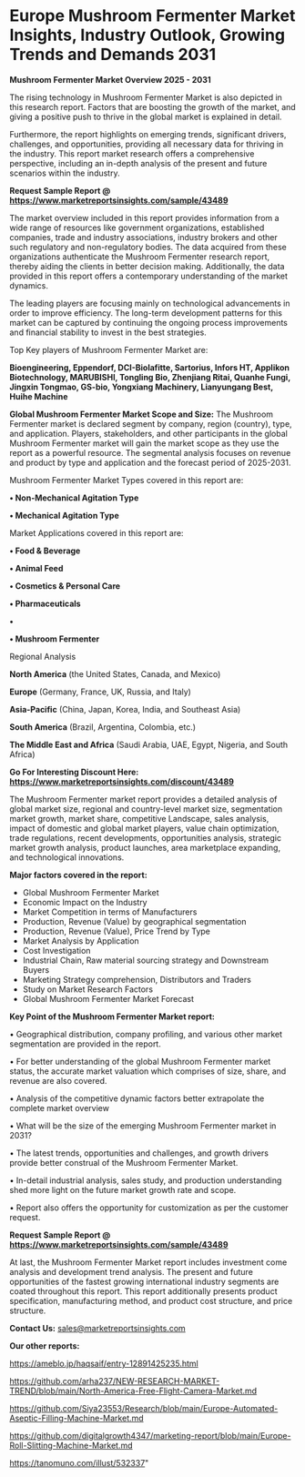 # Europe Mushroom Fermenter Market Insights, Industry Outlook, Growing Trends and Demands 2031

<Strong> Mushroom Fermenter Market Overview 2025 - 2031</strong>

The rising technology in Mushroom Fermenter Market is also depicted in this research report. Factors that are boosting the growth of the market, and giving a positive push to thrive in the global market is explained in detail.

Furthermore, the report highlights on emerging trends, significant drivers, challenges, and opportunities, providing all necessary data for thriving in the industry. This report market research offers a comprehensive perspective, including an in-depth analysis of the present and future scenarios within the industry.

<strong>Request Sample Report @ <a href=https://www.marketreportsinsights.com/sample/43489>https://www.marketreportsinsights.com/sample/43489</a></strong>

The market overview included in this report provides information from a wide range of resources like government organizations, established companies, trade and industry associations, industry brokers and other such regulatory and non-regulatory bodies. The data acquired from these organizations authenticate the Mushroom Fermenter research report, thereby aiding the clients in better decision making. Additionally, the data provided in this report offers a contemporary understanding of the market dynamics.

The leading players are focusing mainly on technological advancements in order to improve efficiency. The long-term development patterns for this market can be captured by continuing the ongoing process improvements and financial stability to invest in the best strategies.

Top Key players of Mushroom Fermenter Market are:

<strong>Bioengineering, Eppendorf, DCI-Biolafitte, Sartorius, Infors HT, Applikon Biotechnology, MARUBISHI, Tongling Bio, Zhenjiang Ritai, Quanhe Fungi, Jingxin Tongmao, GS-bio, Yongxiang Machinery, Lianyungang Best, Huihe Machine</strong>

<strong><b>Global Mushroom Fermenter Market Scope and Size:</b></strong>
The Mushroom Fermenter market is declared segment by company, region (country), type, and application. Players, stakeholders, and other participants in the global Mushroom Fermenter market will gain the market scope as they use the report as a powerful resource. The segmental analysis focuses on revenue and product by type and application and the forecast period of 2025-2031.

Mushroom Fermenter Market Types covered in this report are:

<strong>•  Non-Mechanical Agitation Type

•  Mechanical Agitation Type</strong>

Market Applications covered in this report are:

<strong>•  Food & Beverage

•  Animal Feed

•  Cosmetics & Personal Care

•  Pharmaceuticals

•  

•  Mushroom Fermenter</strong> 

Regional Analysis

<strong>North America</strong> (the United States, Canada, and Mexico)

<strong>Europe</strong> (Germany, France, UK, Russia, and Italy)

<strong>Asia-Pacific</strong> (China, Japan, Korea, India, and Southeast Asia)

<strong>South America</strong> (Brazil, Argentina, Colombia, etc.)

<strong>The Middle East and Africa</strong> (Saudi Arabia, UAE, Egypt, Nigeria, and South Africa)

<strong>Go For Interesting Discount Here: <a href=https://www.marketreportsinsights.com/discount/43489>https://www.marketreportsinsights.com/discount/43489</a></strong>

The Mushroom Fermenter market report provides a detailed analysis of global market size, regional and country-level market size, segmentation market growth, market share, competitive Landscape, sales analysis, impact of domestic and global market players, value chain optimization, trade regulations, recent developments, opportunities analysis, strategic market growth analysis, product launches, area marketplace expanding, and technological innovations.

<strong><b>Major factors covered in the report:</b></strong>
<ul>
  <li>Global Mushroom Fermenter Market </li>
  <li>Economic Impact on the Industry</li>
  <li>Market Competition in terms of Manufacturers</li>
  <li>Production, Revenue (Value) by geographical segmentation</li>
  <li>Production, Revenue (Value), Price Trend by Type</li>
  <li>Market Analysis by Application</li>
  <li>Cost Investigation</li>
  <li>Industrial Chain, Raw material sourcing strategy and Downstream Buyers</li>
  <li>Marketing Strategy comprehension, Distributors and Traders</li>
  <li>Study on Market Research Factors</li>
  <li>Global Mushroom Fermenter Market Forecast</li>
</ul>

<strong><b>Key Point of the Mushroom Fermenter Market report:</b></strong>

• Geographical distribution, company profiling, and various other market segmentation are provided in the report.

• For better understanding of the global Mushroom Fermenter market status, the accurate market valuation which comprises of size, share, and revenue are also covered.

• Analysis of the competitive dynamic factors better extrapolate the complete market overview

• What will be the size of the emerging Mushroom Fermenter market in 2031?

• The latest trends, opportunities and challenges, and growth drivers provide better construal of the Mushroom Fermenter Market.

• In-detail industrial analysis, sales study, and production understanding shed more light on the future market growth rate and scope.

• Report also offers the opportunity for customization as per the customer request.

<strong>Request Sample Report @ <a href=https://www.marketreportsinsights.com/sample/43489>https://www.marketreportsinsights.com/sample/43489</a></strong>

At last, the Mushroom Fermenter Market report includes investment come analysis and development trend analysis. The present and future opportunities of the fastest growing international industry segments are coated throughout this report. This report additionally presents product specification, manufacturing method, and product cost structure, and price structure.

<strong>Contact Us:</strong>
sales@marketreportsinsights.com

<strong>Our other reports:</strong>

<a href=https://ameblo.jp/haqsaif/entry-12891425235.html>https://ameblo.jp/haqsaif/entry-12891425235.html</a>

<a href=https://github.com/arha237/NEW-RESEARCH-MARKET-TREND/blob/main/North-America-Free-Flight-Camera-Market.md>https://github.com/arha237/NEW-RESEARCH-MARKET-TREND/blob/main/North-America-Free-Flight-Camera-Market.md</a>

<a href=https://github.com/Siya23553/Research/blob/main/Europe-Automated-Aseptic-Filling-Machine-Market.md>https://github.com/Siya23553/Research/blob/main/Europe-Automated-Aseptic-Filling-Machine-Market.md</a>

<a href=https://github.com/digitalgrowth4347/marketing-report/blob/main/Europe-Roll-Slitting-Machine-Market.md>https://github.com/digitalgrowth4347/marketing-report/blob/main/Europe-Roll-Slitting-Machine-Market.md</a>

<a href=https://tanomuno.com/illust/532337>https://tanomuno.com/illust/532337</a>"
